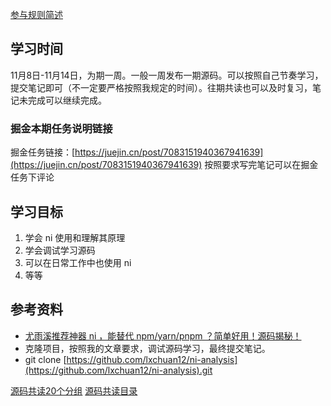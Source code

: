[参与规则简述](https://www.yuque.com/go/doc/61386952?view=doc_embed)
## 学习时间
11月8日-11月14日，为期一周。一般一周发布一期源码。可以按照自己节奏学习，提交笔记即可（不一定要严格按照我规定的时间）。往期共读也可以及时复习，笔记未完成可以继续完成。

### 掘金本期任务说明链接

掘金任务链接：[https://juejin.cn/post/7083151940367941639](https://juejin.cn/post/7083151940367941639)
按照要求写完笔记可以在掘金任务下评论
## 学习目标

1. 学会 ni 使用和理解其原理
2. 学会调试学习源码
3. 可以在日常工作中也使用 ni
4. 等等
## 参考资料

- [尤雨溪推荐神器 ni ，能替代 npm/yarn/pnpm ？简单好用！源码揭秘！ ](https://juejin.cn/post/7023910122770399269)
- 克隆项目，按照我的文章要求，调试源码学习，最终提交笔记。
- git clone [https://github.com/lxchuan12/ni-analysis](https://github.com/lxchuan12/ni-analysis).git

[源码共读20个分组](https://www.yuque.com/go/doc/56866898?view=doc_embed)
[源码共读目录](https://www.yuque.com/go/doc/55657026?view=doc_embed)

